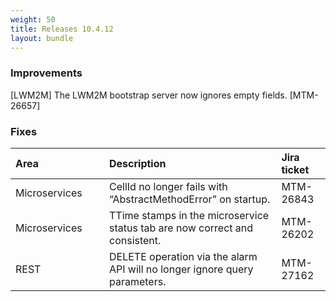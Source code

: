 ```yaml
---
weight: 50
title: Releases 10.4.12
layout: bundle
---
```


### Improvements

[LWM2M] The LWM2M bootstrap server now ignores empty fields. [MTM-26657]

### Fixes

<table>
<colgroup><col width="150">
</colgroup><thead>
<tr>
<th style="text-align:left">Area</th>
<th style="text-align:left">Description</th>
<th style="text-align:left">Jira ticket</th>
</tr>
</thead>
<tbody>
<tr>
<td style="text-align:left">Microservices</td>
<td style="text-align:left">CellId no longer fails with “AbstractMethodError” on startup.</td>
<td style="text-align:left">MTM-26843</td>
</tr>
<tr>
<td style="text-align:left">Microservices</td>
<td style="text-align:left">TTime stamps in the microservice status tab are now correct and consistent.</td>
<td style="text-align:left">MTM-26202</td>
</tr>
<tr>
<td style="text-align:left">REST</td>
<td style="text-align:left">DELETE operation via the alarm API will no longer ignore query parameters.</td>
<td style="text-align:left">MTM-27162</td>
</tr>
</tbody>
</table>



